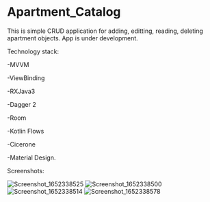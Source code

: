 # Apartment_Catalog

This is simple CRUD application for adding, editting, reading, deleting apartment objects.
App is under development.

Technology stack:

-MVVM

-ViewBinding

-RXJava3

-Dagger 2

-Room

-Kotlin Flows

-Cicerone

-Material Design.

Screenshots:

![Screenshot_1652338525](https://user-images.githubusercontent.com/89345780/168013142-9829f2fc-4dbf-4086-950d-5874711f24cd.png)
![Screenshot_1652338500](https://user-images.githubusercontent.com/89345780/168013165-3fcb3e14-262f-41dc-8a17-881d8f1b194d.png)
![Screenshot_1652338514](https://user-images.githubusercontent.com/89345780/168013184-c84b8202-6c90-4236-96ec-91b61e20624d.png)
![Screenshot_1652338578](https://user-images.githubusercontent.com/89345780/168013206-780e78bc-97aa-4253-bcdb-06fc8b97d997.png)
